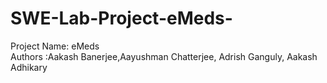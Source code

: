 # SWE-Lab-Project-eMeds-
Project Name: eMeds
<br>
Authors :Aakash Banerjee,Aayushman Chatterjee, Adrish Ganguly, Aakash Adhikary


